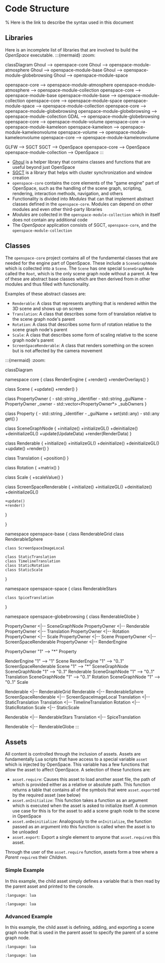 # Code Structure
% Here is the link to describe the syntax used in this document

## Libraries
Here is an incomplete list of libraries that are involved to build the _OpenSpace_ executable. 
:::{mermaid}
:zoom:

classDiagram
  Ghoul --> openspace-core
  Ghoul --> openspace-module-atmosphere
  Ghoul --> openspace-module-base
  Ghoul --> openspace-module-globebrowsing
  Ghoul --> openspace-module-space

  openspace-core --> openspace-module-atmosphere
  openspace-module-atmosphere --> openspace-module-collection
  openspace-core --> openspace-module-base
  openspace-module-base --> openspace-module-collection
  openspace-core --> openspace-module-space
  openspace-module-space --> openspace-module-collection
  openspace-core --> openspace-module-globebrowsing
  openspace-module-globebrowsing --> openspace-module-collection
  GDAL --> openspace-module-globebrowsing
  openspace-core --> openspace-module-volume
  openspace-core --> openspace-module-kameleon
  openspace-kameleon --> openspace-module-kameleonvolume
  openspace-volume --> openspace-module-kameleonvolume
  openspace-core --> openspace-module-kameleonvolume

  GLFW --> SGCT
  SGCT --> OpenSpace
  openspace-core --> OpenSpace
  openspace-module-collection --> OpenSpace
:::
 - [Ghoul](https://github.com/OpenSpace/Ghoul) is a helper library that contains classes and functions that are useful beyond just OpenSpace
 - [SGCT](https://github.com/SGCT/SGCT) is a library that helps with cluster synchronization and window creation
 - `openspace-core` contains the core elements of the "game engine" part of OpenSpace, such as the handling of the scene graph, scripting, rendering, interaction methods, navigation, and others
 - Functionality is divided into _Modules_ that can that implement abstract classes defined in the `openspace-core`. Modules can depend on other modules and even other third-party libraries
 - _Modules_ are collected in the `openspace-module-collection` which in itself does not contain any additional code
 - The _OpenSpace_ application consists of SGCT, `openspace-core`, and the `openspace-module-collection`

## Classes
The `openspace-core` project contains all of the fundamental classes that are needed for the engine part of OpenSpace. These include a `SceneGraphNode` which is collected into a `Scene`. The `Scene` has one special `SceneGraphNode` called the `Root`, which is the only scene graph node without a parent. A few of these are abstract base classes which are then derived from in other modules and thus filled with functionality.

Examples of these abstract classes are:
  - `Renderable`:  A class that represents anything that is rendered within the 3D scene and shows up on screen
  - `Translation`:  A class that describes some form of translation relative to the scene graph node's parent
  - `Rotation`:  A class that describes some form of rotation relative to the scene graph node's parent
  - `Scale`:  A class that describes some form of scaling relative to the scene graph node's parent
  - `ScreenSpaceRenderable`:  A class that renders something on the screen but is not affected by the camera movement

:::{mermaid}
:zoom:

classDiagram

  namespace core {
  class RenderEngine {
    +render()
    +renderOverlays()
  }

  class Scene {
    +update()
    +render()
  }

  class PropertyOwner {
    - std::string _identifier
    - std::string _guiName
    - PropertyOwner _owner
    - std::vector<PropertyOwner*> _subOwners
  }

  class Property {
    - std::string _identifier
    - _guiName
    + set(std::any)
    - std::any get()
  }

  class SceneGraphNode {
    +initialize()
    +initializeGL()
    +deinitialize()
    +deinitializeGL()
    +update(UpdateData)
    +render(RenderData)
  }

  class Renderable {
    +initialize()
    +initializeGL()
    +deinitialize()
    +deinitializeGL()
    +update()
    +render()
  }

  class Translation {
    +position()
  }

  class Rotation {
    +matrix()
  }

  class Scale {
    +scaleValue()
  }

  class ScreenSpaceRenderable {
    +initialize()
    +initializeGL()
    +deinitialize()
    +deinitializeGL()

    +update()
    +render()
  }

  }

  namespace openspace-base {
    class RenderableGrid
    class RenderableSphere

    class ScreenSpaceImageLocal

    class StaticTranslation
    class TimelineTranslation
    class StaticRotation
    class StaticScale
  }

  namespace openspace-space {
    class RenderableStars

    class SpiceTranslation
  }

  namespace openspace-globebrowsing {
    class RenderableGlobe
  }

  PropertyOwner <|-- SceneGraphNode
  PropertyOwner <|-- Renderable
  PropertyOwner <|-- Translation
  PropertyOwner <|-- Rotation
  PropertyOwner <|-- Scale
  PropertyOwner <|-- Scene
  PropertyOwner <|-- ScreenSpaceRenderable
  PropertyOwner <|-- RenderEngine

  PropertyOwner "1" --> "*" Property

  RenderEngine "1" --> "1" Scene
  RenderEngine "1" --> "0..1" ScreenSpaceRenderable
  Scene "1" --> "*" SceneGraphNode
  SceneGraphNode "1" --> "0..1" Renderable
  SceneGraphNode "1" --> "0..1" Translation
  SceneGraphNode "1" --> "0..1" Rotation
  SceneGraphNode "1" --> "0..1" Scale


  Renderable <|-- RenderableGrid
  Renderable <|-- RenderableSphere
  ScreenSpaceRenderable <|-- ScreenSpaceImageLocal
  Translation <|-- StaticTranslation
  Translation <|-- TimelineTranslation
  Rotation <|-- StaticRotation
  Scale <|-- StaticScale

  Renderable <|-- RenderableStars
  Translation <|-- SpiceTranslation

  Renderable <|-- RenderableGlobe
:::

## Assets
All content is controlled through the inclusion of assets. Assets are fundamentally Lua scripts that have access to a special variable `asset` which is injected by OpenSpace. This variable has a few functions that allow the asset to affect OpenSpace. A selection of these functions are:
  - `asset.require`: Causes this asset to load another asset file, the path of which is provided either as a relative or absolute path. This function returns a table that contains all of the symbols that were `asset.export`ed by the required asset (see below)
  - `asset.onInitialize`: This function takes a function as an argument which is executed when the asset is asked to initialize itself. A common use case for this is for the asset to add a scene graph node to the scene in OpenSpace
  - `asset.onDeinitialize`: Analogously to the `onInitialize`, the function passed as an argument into this function is called when the asset is to be unloaded
  - `asset.export`: Export a single element to anyone that `asset.require`s this asset.

Through the user of the `asset.require` function, assets form a tree where a _Parent_ `require`s their _Children_.

### Simple Example
In this example, the child asset simply defines a variable that is then read by the parent asset and printed to the console.
```{literalinclude} example1_child.asset
:language: lua
```

```{literalinclude} example1_parent.asset
:language: lua
```

### Advanced Example
In this example, the child asset is defining, adding, and exporting a scene graph node that is used in the parent asset to specify the parent of a scene graph node.
```{literalinclude} example2_child.asset
:language: lua
```

```{literalinclude} example2_parent.asset
:language: lua
```
